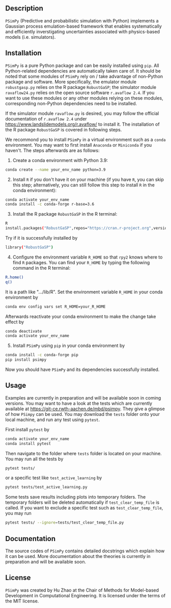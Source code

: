 ## Description

`PSimPy` (Predictive and probabilistic simulation with Python) implements
a Gaussian process emulation-based framework that enables systematically and
efficiently inverstigating uncertainties associated with physics-based models
(i.e. simulators).

## Installation

`PSimPy` is a pure Python package and can be easily installed using `pip`. All
Python-related dependencies are automatically taken care of. It should be noted
that some modules of `PSimPy` rely on / take advantage of non-Python package and
software. More specifically, the emulator module `robustgasp.py` relies on the R
package `RobustGaSP`; the simulator module `ravaflow24.py` relies on the open
source software `r.avaflow 2.4`. If you want to use these modules or any other
modules relying on these modules, corresponding non-Python dependencies need to
be installed.

If the simulator module `ravaflow.py` is desired, you may follow the official
documentation of `r.avaflow 2.4` under https://www.landslidemodels.org/r.avaflow/
to install it. The installation of the R package `RobustGaSP` is covered in
following steps.

We recommond you to install `PSimPy` in a virtual environment such as a `conda`
environment. You may want to first install `Anaconda` or `Miniconda` if you
haven't. The steps afterwards are as follows:

1. Create a conda environment with Python 3.9:

```bash
conda create --name your_env_name python=3.9
```

2. Install `R` if you don't have it on your machine (if you have `R`, you can
skip this step; alternatively, you can still follow this step to install `R` in
the conda environment):
```bash
conda activate your_env_name
conda install -c conda-forge r-base=3.6
```

3. Install the R package `RobustGaSP` in the R terminal:
```bash
R
install.packages("RobustGaSP",repos="https://cran.r-project.org",version="0.6.4")
```
Try if it is successfully installed by
```bash
library("RobustGaSP")
```

4. Configure the environment variable `R_HOME` so that `rpy2` knows where to find
`R` packages. You can find your `R_HOME` by typing the following command in the
R terminal:
```bash
R.home()
q()
```
It is a path like ".../lib/R". Set the environment variable `R_HOME` in your
conda environment by
```bash
conda env config vars set R_HOME=your_R_HOME
```
Afterwards reactivate your conda environment to make the change take effect by
```bash
conda deactivate
conda activate your_env_name
```

5. Install `PSimPy` using `pip` in your conda environment by
```bash
conda install -c conda-forge pip
pip install psimpy
```

Now you should have `PSimPy` and its dependencies successfully installed.

## Usage
Examples are currently in preparation and will be available soon in coming
versions. You may want to have a look at the tests which are currently available
at https://git-ce.rwth-aachen.de/mbd/psimpy. They give a glimpse of how `PSimpy`
can be used. You may download the `tests` folder onto your local machine, and run
any test using `pytest`. 

First install `pytest` by
```bash
conda activate your_env_name
conda install pytest
```
Then navigate to the folder where `tests` folder is located on your machine.
You may run all the tests by
```bash
pytest tests/
```
or a specific test like `test_active_learning` by
```bash
pytest tests/test_active_learning.py
```
Some tests save results including plots into temporary folders. The temporary
folders will be deleted automatically if `test_clear_temp_file` is called. If
you want to exclude a specific test such as `test_clear_temp_file`, you may run
```bash
pytest tests/ --ignore=tests/test_clear_temp_file.py
```

## Documentation
The source codes of `PSimPy` contains detailed docstrings which explain how it
can be used. More documentation about the theories is currently in preparation
and will be available soon.

## License

`PSimPy` was created by Hu Zhao at the Chair of Methods for Model-based
Development in Computational Engineering. It is licensed under the terms of
the MIT license.